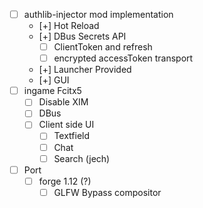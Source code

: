 - [ ] authlib-injector mod implementation
  - [+] Hot Reload 
  - [+] DBus Secrets API
    - [ ] ClientToken and refresh
    - [ ] encrypted accessToken transport
  - [+] Launcher Provided
  - [+] GUI
- [ ] ingame Fcitx5
  - [ ] Disable XIM 
  - [ ] DBus
  - [ ] Client side UI
    - [ ] Textfield
    - [ ] Chat
    - [ ] Search (jech)
- [ ] Port
  - [ ] forge 1.12 (?)
    - [ ] GLFW Bypass compositor
